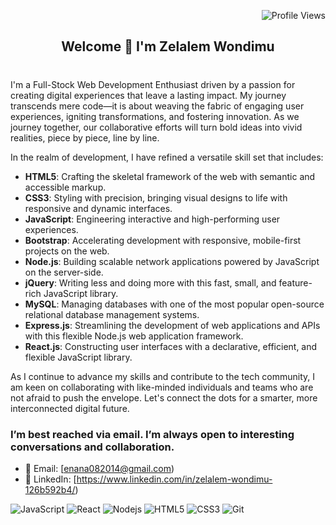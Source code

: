 <p align="right">
  <img src="https://komarev.com/ghpvc/?username=Zele916&color=blue" alt="Profile Views">
</p>
                         <h2 align="center">Welcome 👋 I'm Zelalem Wondimu</h2>



#
I'm a Full-Stock Web Development Enthusiast driven by a passion for creating digital experiences that leave a lasting impact. My journey transcends mere code—it is about weaving the fabric of engaging user experiences, igniting transformations, and fostering innovation. As we journey together, our collaborative efforts will turn bold ideas into vivid realities, piece by piece, line by line.

In the realm of development, I have refined a versatile skill set that includes:

- **HTML5**: Crafting the skeletal framework of the web with semantic and accessible markup.
- **CSS3**: Styling with precision, bringing visual designs to life with responsive and dynamic interfaces.
- **JavaScript**: Engineering interactive and high-performing user experiences.
- **Bootstrap**: Accelerating development with responsive, mobile-first projects on the web.
- **Node.js**: Building scalable network applications powered by JavaScript on the server-side.
- **jQuery**: Writing less and doing more with this fast, small, and feature-rich JavaScript library.
- **MySQL**: Managing databases with one of the most popular open-source relational database management systems.
- **Express.js**: Streamlining the development of web applications and APIs with this flexible Node.js web application framework.
- **React.js**: Constructing user interfaces with a declarative, efficient, and flexible JavaScript library.

As I continue to advance my skills and contribute to the tech community, I am keen on collaborating with like-minded individuals and teams who are not afraid to push the envelope. Let's connect the dots for a smarter, more interconnected digital future.

### I’m best reached via email. I’m always open to interesting conversations and collaboration.

- 📧 Email: [enana082014@gmail.com)
- 🔗 LinkedIn: [https://www.linkedin.com/in/zelalem-wondimu-126b592b4/)


![JavaScript](https://img.shields.io/badge/-JavaScript-F7DF1E?style=flat-square&logo=javascript&logoColor=black)
![React](https://img.shields.io/badge/-React-61DAFB?style=flat-square&logo=react&logoColor=black)
![Nodejs](https://img.shields.io/badge/-Nodejs-339933?style=flat-square&logo=Node.js&logoColor=white)
![HTML5](https://img.shields.io/badge/-HTML5-E34F26?style=flat-square&logo=html5&logoColor=white)
![CSS3](https://img.shields.io/badge/-CSS3-1572B6?style=flat-square&logo=css3)
![Git](https://img.shields.io/badge/-Git-F05032?style=flat-square&logo=git&logoColor=white)




